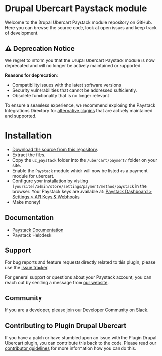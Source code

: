 # Drupal Ubercart Paystack module

Welcome to the Drupal Ubercart Paystack module repository on GitHub. 
Here you can browse the source code, look at open issues and keep track of development.


## :warning: **Deprecation Notice**

We regret to inform you that the Drupal Ubercart Paystack module is now deprecated and will no longer be actively maintained or supported.

**Reasons for deprecation**:
- Compatibility issues with the latest software versions
- Security vulnerabilities that cannot be addressed sufficiently.
- Obsolete functionality that is no longer relevant

To ensure a seamless experience, we recommend exploring the Paystack Integrations Directory for [alternative plugins](https://paystack.com/gh/integrations?category=cart#:~:text=Online-,Store,-Site%20Builder) that are actively maintained and supported.


# Installation

- [Download the source from this repository](https://github.com/PaystackHQ/plugin-drupal-ubercart/archive/master.zip). 
- Extract the files.
- Copy the `uc_paystack` folder into the `/ubercart/payment/` folder on your site.
- Enable the `Paystack` module which will now be listed as a payment module for ubercart.
- Configure your installation by visiting `[yoursite]/admin/store/settings/payment/method/paystack` in the browser. Your Paystack keys are available at: [Paystack Dashboard > Settings > API Keys & Webhooks](https://dashboard.paystack.com/#/settings/developer)
- Make money!

## Documentation

* [Paystack Documentation](https://developers.paystack.co/v2.0/docs/)
* [Paystack Helpdesk](https://paystack.com/help)

## Support

For bug reports and feature requests directly related to this plugin, please use the [issue tracker](https://github.com/PaystackHQ/plugin-drupal-ubercart/issues). 

For general support or questions about your Paystack account, you can reach out by sending a message from [our website](https://paystack.com/contact).

## Community

If you are a developer, please join our Developer Community on [Slack](https://slack.paystack.com).

## Contributing to Plugin Drupal Ubercart

If you have a patch or have stumbled upon an issue with the Plugin Drupal Ubercart plugin, you can contribute this back to the code. Please read our [contributor guidelines](https://github.com/PaystackHQ/plugin-drupal-ubercart/blob/master/CONTRIBUTING.md) for more information how you can do this.
